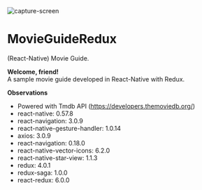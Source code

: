 <img src="https://raw.githubusercontent.com/rafaelrcorrea/MovieGuideRedux/master/capture-screen.png" title="capture-screen" alt="capture-screen">

# MovieGuideRedux
(React-Native) Movie Guide.

**Welcome, friend!**<br/>
A sample movie guide developed in React-Native with Redux.

**Observations**
- Powered with Tmdb API (https://developers.themoviedb.org/)
- react-native: 0.57.8
- react-navigation: 3.0.9
- react-native-gesture-handler: 1.0.14
- axios: 3.0.9
- react-navigation: 0.18.0
- react-native-vector-icons: 6.2.0
- react-native-star-view: 1.1.3
- redux: 4.0.1
- redux-saga: 1.0.0
- react-redux: 6.0.0